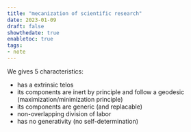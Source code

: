 ```yaml
---
title: "mecanization of scientific research"
date: 2023-01-09
draft: false
showthedate: true
enabletoc: true
tags:
- note
---
```


We gives 5 characteristics:
- has a extrinsic telos
- its components are inert by principle and follow a geodesic (maximization/minimization principle)
- its components are generic (and replacable)
- non-overlapping division of labor
- has no generativity (no self-determination)


